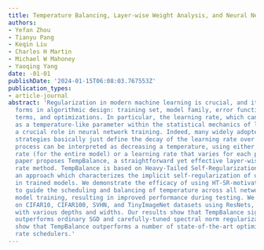 ```yaml
---
title: Temperature Balancing, Layer-wise Weight Analysis, and Neural Network Training
authors:
- Yefan Zhou
- Tianyu Pang
- Keqin Liu
- Charles H Martin
- Michael W Mahoney
- Yaoqing Yang
date: -01-01
publishDate: '2024-01-15T06:08:03.767553Z'
publication_types:
- article-journal
abstract: 'Regularization in modern machine learning is crucial, and it can take various
  forms in algorithmic design: training set, model family, error function, regularization
  terms, and optimizations. In particular, the learning rate, which can be interpreted
  as a temperature-like parameter within the statistical mechanics of learning, plays
  a crucial role in neural network training. Indeed, many widely adopted training
  strategies basically just define the decay of the learning rate over time. This
  process can be interpreted as decreasing a temperature, using either a global learning
  rate (for the entire model) or a learning rate that varies for each parameter. This
  paper proposes TempBalance, a straightforward yet effective layer-wise learning
  rate method. TempBalance is based on Heavy-Tailed Self-Regularization (HT-SR) Theory,
  an approach which characterizes the implicit self-regularization of different layers
  in trained models. We demonstrate the efficacy of using HT-SR-motivated metrics
  to guide the scheduling and balancing of temperature across all network layers during
  model training, resulting in improved performance during testing. We implement TempBalance
  on CIFAR10, CIFAR100, SVHN, and TinyImageNet datasets using ResNets, VGGs and WideResNets
  with various depths and widths. Our results show that TempBalance significantly
  outperforms ordinary SGD and carefully-tuned spectral norm regularization. We also
  show that TempBalance outperforms a number of state-of-the-art optimizers and learning
  rate schedulers.'
---
```

